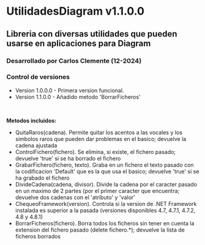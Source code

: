 # UtilidadesDiagram v1.1.0.0
## Libreria con diversas utilidades que pueden usarse en aplicaciones para Diagram

### Desarrollado por Carlos Clemente (12-2024)

### Control de versiones
 - Version 1.0.0.0 - Primera version funcional.
 - Version 1.1.0.0 - Añadido metodo 'BorrarFicheros'

<br>

**Metodos incluidos:**
 - QuitaRaros(cadena). Permite quitar los acentos a las vocales y los simbolos raros que pueden dar problemas en el basico; devuelve la cadena ajustada
 - ControlFichero(fichero). Se elimina, si existe, el fichero pasado; devuelve 'true' si se ha borrado el fichero
 - GrabarFichero(fichero, texto). Graba en un fichero el texto pasado con la codificacion 'Default' que es la que usa el basico; devuelve 'true' si se ha grabado el fichero
 - DivideCadena(cadena, divisor). Divide la cadena por el caracter pasado en un maximo de 2 partes (por el primer caracter que encuentra; devuelve dos cadenas con el 'atributo' y 'valor'
 - ChequeoFramework(version). Controla si la version de .NET Framework instalada es superior a la pasada (versiones disponibles 4.7, 4.7.1, 4.7.2, 4.8 y 4.8.1)
 - BorrarFicheros(fichero). Borra todos los ficheros sin tener en cuenta la extension del fichero pasado (delete fichero.\*); devuelve la lista de ficheros borrados
<br>
